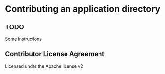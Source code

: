 # Contributing an application directory

## TODO
Some instructions

## Contributor License Agreement

Licensed under the Apache license v2
